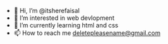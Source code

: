 - 👋 Hi, I’m @itsherefaisal
- 👀 I’m interested in web devlopment
- 🌱 I’m currently learning html and css
- 📫 How to reach me deletepleasename@gmail.com

<!---
itsherefaisal/itsherefaisal is a ✨ special ✨ repository because its `README.md` (this file) appears on your GitHub profile.
You can click the Preview link to take a look at your changes.
--->
